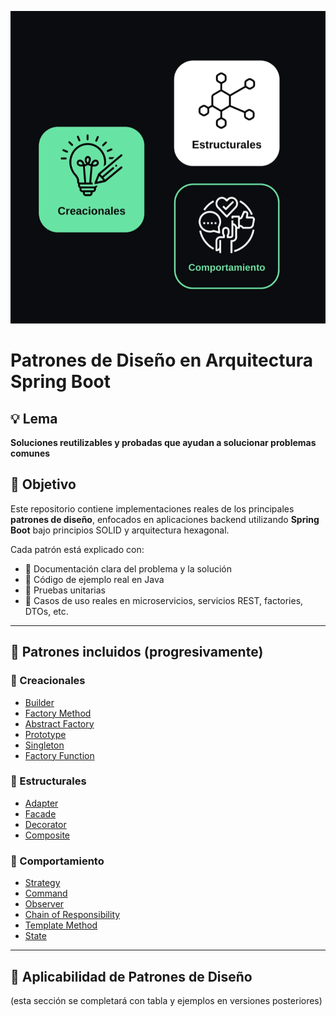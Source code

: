 ![Categorías de Patrones](./docs/categorias-patrones.png)

# Patrones de Diseño en Arquitectura Spring Boot

## 💡 Lema
**Soluciones reutilizables y probadas que ayudan a solucionar problemas comunes**

## 🎯 Objetivo
Este repositorio contiene implementaciones reales de los principales **patrones de diseño**, enfocados en aplicaciones backend utilizando **Spring Boot** bajo principios SOLID y arquitectura hexagonal.

Cada patrón está explicado con:
- 📘 Documentación clara del problema y la solución
- 🧱 Código de ejemplo real en Java
- 🧪 Pruebas unitarias
- 🔁 Casos de uso reales en microservicios, servicios REST, factories, DTOs, etc.

---

## 🧩 Patrones incluidos (progresivamente)

### 🔨 Creacionales
- [Builder](./creational/builder/README.md)
- [Factory Method](./creational/factory-method/README.md)
- [Abstract Factory](./creational/abstract-factory/README.md)
- [Prototype](./creational/prototype/README.md)
- [Singleton](./creational/singleton/README.md)
- [Factory Function](./creational/factory-function/README.md)

### 🧱 Estructurales
- [Adapter](./structural/adapter/README.md)
- [Facade](./structural/facade/README.md)
- [Decorator](./structural/decorator/README.md)
- [Composite](./structural/composite/README.md)

### 🔁 Comportamiento
- [Strategy](./behavioral/strategy/README.md)
- [Command](./behavioral/command/README.md)
- [Observer](./behavioral/observer/README.md)
- [Chain of Responsibility](./behavioral/chain-of-responsibility/README.md)
- [Template Method](./behavioral/template-method/README.md)
- [State](./behavioral/state/README.md)

---

## 🧭 Aplicabilidad de Patrones de Diseño

(esta sección se completará con tabla y ejemplos en versiones posteriores)
